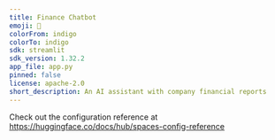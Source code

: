 ```yaml
---
title: Finance Chatbot
emoji: 🐨
colorFrom: indigo
colorTo: indigo
sdk: streamlit
sdk_version: 1.32.2
app_file: app.py
pinned: false
license: apache-2.0
short_description: An AI assistant with company financial reports
---
```


Check out the configuration reference at https://huggingface.co/docs/hub/spaces-config-reference
